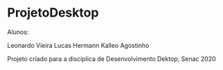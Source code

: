 # ProjetoDesktop

Alunos:

Leonardo Vieira
Lucas Hermann
Kalleo Agostinho

Projeto criado para a disciplica de Desenvolvimento Dektop, Senac 2020 


